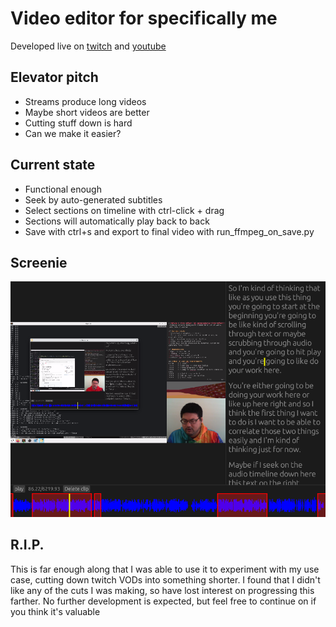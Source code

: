 # Video editor for specifically me

Developed live on [twitch](https://twitch.tv/sphaerophoria) and [youtube](https://youtube.com/playlist?list=PL980gcR1LE3IrSp9xkLHvogSs1QaaDIwu&si=EDrkx6xe_U1GqJvd)

## Elevator pitch
* Streams produce long videos
* Maybe short videos are better
* Cutting stuff down is hard
* Can we make it easier?

## Current state
* Functional enough
* Seek by auto-generated subtitles
* Select sections on timeline with ctrl-click + drag
* Sections will automatically play back to back
* Save with ctrl+s and export to final video with run\_ffmpeg\_on\_save.py

## Screenie
![](res/sample.png)

## R.I.P.
This is far enough along that I was able to use it to experiment with my use
case, cutting down twitch VODs into something shorter. I found that I didn't
like any of the cuts I was making, so have lost interest on progressing this
farther. No further development is expected, but feel free to continue on if
you think it's valuable
